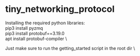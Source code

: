 # tiny_networking_protocol

Installing the required python libraries: \
pip3 install pyzmq \
pip3 install protobuf==3.19.0 \
apt install protobuf-compiler \

Just make sure to run the getting_started script in the root dir \
